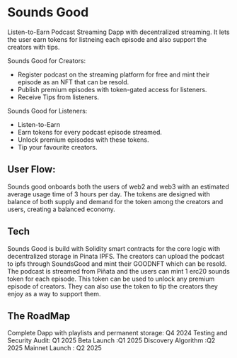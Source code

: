 # Sounds Good

Listen-to-Earn Podcast Streaming Dapp with decentralized streaming. It lets the user earn tokens for listneing each episode and also support the creators with tips.


Sounds Good for Creators:

- Register podcast on the streaming platform for free and mint their episode as an NFT that can be resold.
- Publish premium episodes with token-gated access for listeners.
- Receive Tips from listeners.

Sounds Good for Listeners:

- Listen-to-Earn
- Earn tokens for every podcast episode streamed.
- Unlock premium episodes with these tokens.
- Tip your favourite creators.

## User Flow:

Sounds good onboards both the users of web2 and web3 with an estimated average usage time of 3 hours per day.
The tokens are designed with balance of both supply and demand for the token among the creators and users, creating a balanced economy.

## Tech

Sounds Good is build with Solidity smart contracts for the core logic with decentralized storage in Pinata IPFS.
The creators can upload the podcast to ipfs through SoundsGood and mint their GOODNFT which can be resold.
The podcast is streamed from Piñata and the users can mint 1 erc20 sounds token for each episode. This token can be used to unlock any premium episode of creators.
They can also use the token to tip the creators they enjoy as a way to support them.

## The RoadMap

Complete Dapp with playlists and permanent storage: Q4 2024
Testing and Security Audit: Q1 2025
Beta Launch :Q1 2025
Discovery Algorithm :Q2 2025
Mainnet Launch : Q2 2025
